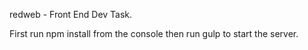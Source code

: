 redweb - Front End Dev Task.

First run npm install from the console
then run gulp to start the server.
